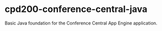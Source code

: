 # cpd200-conference-central-java
Basic Java foundation for the Conference Central App Engine application.
